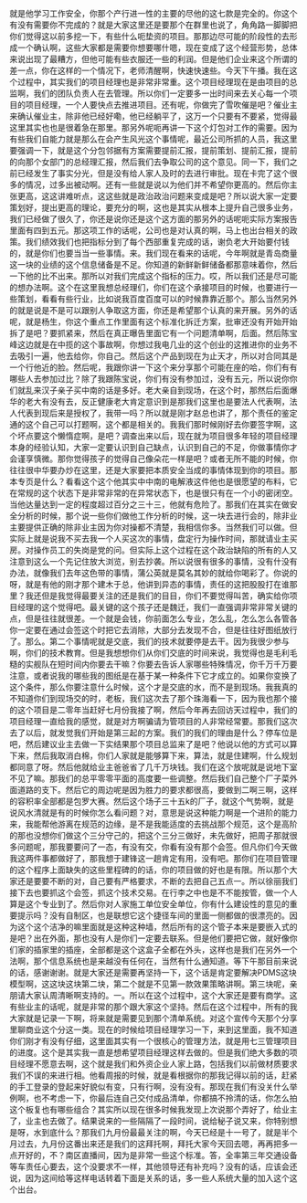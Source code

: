 就是他学习工作安全，你那个产行进一性的主要的尽他的这七款是完全的。你这个有没有需要你不完成的？就是大家这里还是要那个在群里也说了，角角路一脚脚把你们觉得这以前多挖一下，有些什么呃垫资的项目。那那边尽可能的阶段性的去形成一个确认啊，这些大家都是需要你想要哪什嗯，现在变成了这个经营形势，总体来说出现了最糟方，但他可能有些衣服还一些的利润。但是他们企业来这个所谓的差一点，你在这样的一个情况下，老师清醒啊，快速快速些。今天下午播。我在这个过程中，其实我们的项目经理也是非常非常重。这个项目经理现在是由项目的总监啊，我们的团队负责人在去管理。所以你们一定要多一出时间来去关心每一个项目的项目经理，一个人要快点去推进项目。还有呢，你做完了雪吹催是吧？催业主来确认催业主，除非他已经好嘞，他已经躺平了，这万一个只要有不要紧，觉得最这里其实也也是很着急在那里。那另外呢呃再讲一下这个灯包对工作的需要。因为有些我们自能力就是那么在会产生风光这个事情呢，最近公司所抓的人员，我这里要强调一下，就是这个分包邻据有方案需要提前汇报，提前策划、提前汇报，提前的向那个女部门的总经理汇报，然后我们去争取公司的这个意见。同一下，我们之前已经发生了事实分光，但是没有给人家人及时的去进行审批。现在卡完了这个很多的情况，过多出被动啊。还有一些就是说以为他们并不希望你更高的。然后你主张更高，这这讲难听点，这这些就是政治政治问题来变成是吧？所以说大家一定要策划好，提出更高的理论，要充分的啊，这也是其实从根本上提升自己很多业务，我们已经做了很久了，你还是说你还是这个这方面的那另外的话呢呃实际方案报告里面有四到五元。那这项工作的话呢，公司也是对认真的啊，马上也出台相关的政策。我们绩效我们也把指标分到了每个西部重复完成的话，谢负老大开始要付钱的，就是你们也要当当一些事情。来。我们现在看来的话呢，今年啊就是青岛商量这一块的业绩的这个信息储备是不足。你知道的新鲜新鲜储备都那意味着你，然后一下他的比不出来。那所以对我们完成这个指标的压力。哎，所以我们还是尽可能的想办法啊。这个在这里我想总经理们，你们在这个承接项目的时候，也要进行一些策划，看看有些行业，比如说我百度百度可以的时候靠靠近那个。那么当然另外的就是说是不是可以跟别人争取这方面，你还是希望那个认真的来开展。另外的话呢，就是杨生，你这个重点工作里面有这个标准化拆迁方案，批审还没有开始开始拆了是吧？要抓紧来，然后在真正曝告里面它有一个问题清单啊，后面。然后陈宝峰这边就是在中揽的这个事故啊，你想过我电几业的这个创业的这推进你的业务不去吸引一遍，他去给你，你自己。然后这个产品到现在为止天才，所以对合同其是一个行他近的脸。然后呢，我跟你讲一下这个来分享那个可能在座的哈，你们有有哪些人去参加过比？除了我跟陈宝说，你们有没有参加过，没有五元，所以说你你们就乱来汉子亲子买中南的话是多好。老大亲自到现场，在这个时，那然后后面爆华的老大有没有去，反正健康老大肯定意识到是那我们这里也是要法人代表啊，法人代表到现后来是授权了，我带一吗？所以就是刚才赵总也讲了，那个责任的鉴定通的这个自己可以打题啊，这个都是相关的。我我们那时候刚好去你要签字啊，这个坏点要这个懒惰症啊，是吧？调查出来以后，现在就为项目很多年轻的项目经理本身的经验认知，大家一定要认识到自己缺点，认识到自己的不足，你做事情你才会谨享慎微。那你觉得孩子的觉得自己像朵花一样是吧？或者无所不能的时候，你往往很中华要办炒在这里，还是大家要把本质安全当成的事情体现到你的项目。那本专页是什么？看看这个这个他其实中中南的电解液这件他也是很愿望的布料，它在常规的这个状态下是非常非常的在异常状态下，也是很只有在一个小的密闭空。当他达量达到一定的程度超过百分之三十三，他就有危险了。那我们在其实在做安全分析的时候，那个说一些你们做他工作分析的时候，这一块去进行会的，除非业主要提供正确的除非业主因为你对操都不清楚，我相信你多。当然我们可以做。但实际上就是说我不买去我一个人买这次的事情，盘定行为操作时间，那就请业主买房。对操作员工的失岗是党的问。但实际上这个过程在这个政治缺陷的所有的人又注意到这么一个先记住放大浏览，别去抄袭。所以说很有很多的事情，没有什没有办法，就像我们去年这色带的事情，蒲公英就是莫名其妙的就给你喝彩了。你说的呀，就是有他的刚才那个建木于总，他讲到异态的事情，责任的这把股股打在谁那里？我还但是我觉得最要关注的还是我们的目目，你们不要觉得叫苦，确实给你项目经理的这个觉得吧。最关键的这个孩子还是魏迁，我们一直强调非常非常关键的点，但是往往就很差。一个就是会钱，你前面怎么专业，怎么乱，怎么怎么各管各你一定要在通过会签这个时把它去消除，大部分去发现不合，但是往往好图纸放行了。那么。第二个事情呢就是交底，我们的技术就要停是去干。因为我很少参与啊，你们的技术教育。但是我想想你们从你们交底的时间来说，我觉得也是毛利毛糙的实舰队在短时间内你要去干嘛？你要去告诉人家哪些特殊情况，你千万千万要注意，或者说我的哪些我的图纸是在基于某一种条件下它才成立的。如果你变换了这个条件，那么你要注意什么时候，这个才是交底的水，而不是到现场。我我真的不知道你们到现场交的时，老板，我们这次去了那个珠海看一下，因为我也那个接的这个项目是二零年当赶好七月份我接了啊，然后今年再去回访天过程中，我们的项目经理一直给我的感觉，就是对方啊骗请为管项目的人非常经常要。那我们这次去了以后，就发觉我们开始是第三起的方案。我们的我们的理由是什么？停车位是吧，然后建议业主去做一下实结果那个项目总监来了是吧？他说以他的方式可以算下来，然后我取消白棉，你们人家就是能够算下来，算法，就是住建啊，什么规划都同意了呀。然后他就给业主爸爸省了几千万块钱。我们在这个放呢就是说地下室不见了嘛。那我们的总平零零平面的高度要一些调整。然后我们自己整个厂子菜外面道路的支下。然后它的周边呢是因为胜力的要求都很高，要做到二啊三啊，这样的容积率全部都是包罗大赛。然后这个场子三十五k的厂子，就这个气势啊，就是说风水清就是有的时候你怎么看问题？对，意思是说这种能力啊是一个进阶的能力来，我能帮他游离在规范的边缘，是不是我能适度的去挑战那个规范，这个是高阶的那也没想你们做这个三分守己的，把这个三分三做好，未先做好，把周子那就很多问题呢，那我要要问了一态，有没有交，你看有没有那个会签。但凡你们今天做我这两件事都做好了，那我想于建锋这一趟肯定有用，没有吧。那你们在项目管理的这个程序上面缺失的这些里程碑的的话，你的项目做的好也是有限。所以那个大家还是要要不断的对，自己要有严格要求，不断的去把自己五点一。所以徐丽我们接下去也要抓这个会签，抓这个技术交易。在行李之中也是不不能按管，做一个人算是这个专业到了。然后你对人家施工单位安全单位，你有什么建设性的意见的重要提示吗？没有自制区，也是联想它这个捷径车间的里面一侧都做的很漂亮的。因为这个这个洁净的嘛里面就是这种这种墙，然后所有的这个管子本来是要嵌入式的是吧？出在外面，那也没有人是你们一定要去联系。但是他们要把它做，就好像你们家的插家里的插座，全部都是这个这盒子全都在外头，这样也是我们在另外一个法啊，那个信息系统也是来越没有任何在，当然有什么通知道。等下午那目前来说的话，感谢谢谢。就是大家还是需要再坚持一下，这个话是肯定要解决PDMS这块模型啊，这这块这块第二块，第二个就是不见第一款效果策略讲啊。第三块呢，亲朋请大家认周清晰啊支持的。一。所以在这个过程中，这个大家还是要有商学。这有些业主的话呢，就是非常的那个跟大家这个坚持。然后在这个过程中，所有的我大家就是记录一下啊，将来就是需要见到那个清单系统。对这个宣传今天那个分享里聊商业这个分这一类。现在的时候给项目经理学习一下，来到这里面，我不知道你们刚才有没有仔细，这里面其实有一个很核心的管理方法，就是用七三管理项目的进度。这个是其实我一直是想希望项目经理这样去做的。但是我们绝大多数的项目经理不愿意去啊，这个就是我们和外资企业人家上路，包括我们以前做材质要求我们不误的来进行相。他看周报的时候，就是看根据你的那我记得以前的话，赶紧的手工登录的登起来好貌似有变，只有行啊，没有没有。那现在我们有没关什么举例啊，也不考虑一下，你最后连自己交付成品清单，你都搞不拎清的话，你怎么拍这个板复也有哪些组合？其实所以现在很多时候我发现上次说那个弄好了，给业主了，业主也去做了。结果说来的一些隔隔了一段时间，说给秘子说又来，你特别想是呀，水到底什么？那我们九月份最最关注的啊，今天已经是十一号了，就是半个月过去，九月份这番出来还是我们的这拜托啊，拜托大家今天回去嗯，再再把多一点开好的，不？南区直播间，因为是非常一些这个标准。答，全率第三年交通设备等车责任心要去，这个没要求不一样，其他领导还有补充吗？没有的话，应该会还说，因为这间给等这样电话转着下面是关系的话，多一些人系统大量的加入这个这个出台。
